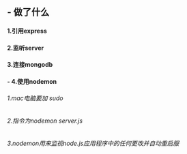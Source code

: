 ## - 做了什么 

#### 1.引用express 
#### 2.监听server
#### 3.连接mongodb 
#### - 4.使用nodemon

###### 1.mac电脑要加 sudo
###### 2.指令为nodemon server.js
###### 3.nodemon用来监视node.js应用程序中的任何更改并自动重启服
